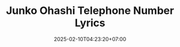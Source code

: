 ---
date    : '2025-02-10T04:23:20+07:00'
draft   : true
title   : 'Junko Ohashi Telephone Number Lyrics'
---
